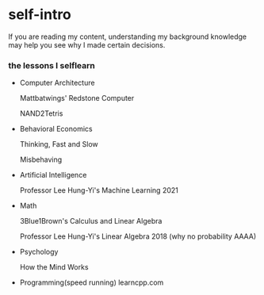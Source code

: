 # self-intro
If you are reading my content, understanding my background knowledge may help you see why I made certain decisions.
### the lessons I selflearn
- Computer Architecture
  
  Mattbatwings' Redstone Computer
  
  NAND2Tetris

- Behavioral Economics
  
  Thinking, Fast and Slow
  
  Misbehaving

- Artificial Intelligence
  
  Professor Lee Hung-Yi's Machine Learning 2021
- Math
  
  3Blue1Brown's Calculus and Linear Algebra

  Professor Lee Hung-Yi's Linear Algebra 2018 (why no probability AAAA)

- Psychology
  
  How the Mind Works

- Programming(speed running)
  learncpp.com
  
